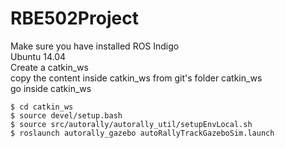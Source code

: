 # RBE502Project
Make sure you have installed ROS Indigo <br />
Ubuntu 14.04 <br />
Create a catkin_ws <br />
copy the content inside catkin_ws from git's folder catkin_ws <br />
go inside catkin_ws <br />
```
$ cd catkin_ws 
$ source devel/setup.bash
$ source src/autorally/autorally_util/setupEnvLocal.sh
$ roslaunch autorally_gazebo autoRallyTrackGazeboSim.launch 
```
